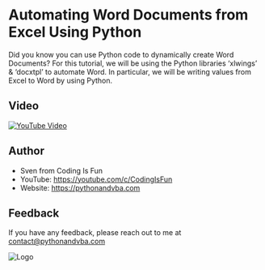 
# Automating Word Documents from Excel Using Python

Did you know you can use Python code to dynamically create Word Documents? For this tutorial, we will be using the Python libraries ‘xlwings’ & ‘docxtpl’ to automate Word. In particular, we will be writing values from Excel to Word by using Python.


## Video

[![YouTube Video](https://img.youtube.com/vi/https://youtu.be/T3meVMaV8AA/0.jpg)](https://youtu.be/https://youtu.be/T3meVMaV8AA)


## Author

- Sven from Coding Is Fun
- YouTube: https://youtube.com/c/CodingIsFun
- Website: https://pythonandvba.com



## Feedback

If you have any feedback, please reach out to me at contact@pythonandvba.com


![Logo](https://content.screencast.com/users/jubbel3/folders/Snagit/media/c42ea34b-4057-4754-96b0-e8e05c866afb/08.18.2021-19.56.png)

